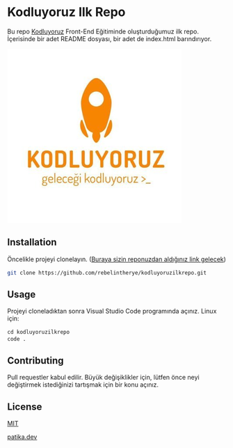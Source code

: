 # Kodluyoruz Ilk Repo

Bu repo [Kodluyoruz](https://www.kodluyoruz.org) Front-End Eğitiminde oluşturduğumuz ilk repo. İçerisinde bir adet README dosyası, bir adet de index.html barındırıyor.

![Kodluyoruz Logo](https://raw.githubusercontent.com/Kodluyoruz/taskforce/git/git/markdown-nedir-nasil-kullaniriz-/figures/kodluyoruz_logo.jpg)

## Installation

Öncelikle projeyi clonelayın. ([Buraya sizin reponuzdan aldığınız link gelecek](https://github.com/rebelintherye/kodluyoruzilkrepo.git))

```bash
git clone https://github.com/rebelintherye/kodluyoruzilkrepo.git
```

## Usage

Projeyi cloneladıktan sonra Visual Studio Code programında açınız.
Linux için:
```linux
cd kodluyoruzilkrepo
code .
```

## Contributing
Pull requestler kabul edilir. Büyük değişiklikler için, lütfen önce neyi değiştirmek istediğinizi tartışmak için bir konu açınız.


## License
[MIT](https://choosealicense.com/licenses/mit/)

[patika.dev](www.patika.dev)
